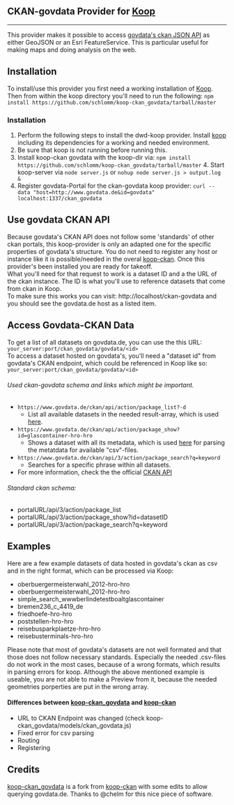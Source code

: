 ## CKAN-govdata Provider for [Koop](https://github.com/Esri/koop)
-----------

This provider makes it possible to access [govdata's ckan JSON API](https://www.govdata.de/metadatenschema) as either GeoJSON or an Esri FeatureService. This is particular useful for making maps and doing analysis on the web.

## Installation
To install/use this provider you first need a working installation of [Koop](https://github.com/Esri/koop). Then from within the koop directory you'll need to run the following:
 `npm install https://github.com/schlomm/koop-ckan_govdata/tarball/master`
### Installation
1. Perform the following steps to install the dwd-koop provider. Install [koop](https://github.com/Esri/koop) including its dependencies for a working and needed environment. 
2. Be sure that koop is not running before running this.   
3. Install koop-ckan govdata with the koop-dir via: `npm install https://github.com/schlomm/koop-ckan_govdata/tarball/master` 4. Start koop-server via `node server.js` or `nohup node server.js > output.log &`
5. Register govdata-Portal for the ckan-govdata koop provider: `curl --data "host=http://www.govdata.de&id=govdata" localhost:1337/ckan_govdata`


## Use govdata CKAN API
Because govdata's CKAN API does not follow some  'standards' of other ckan portals, this koop-provider is only an adapted one for the specific properties of govdata's structure. You do not need to register any host or instance like it is possible/needed in the overal [koop-ckan](https://github.com/chelm/koop-ckan). Once this provider's been installed you are ready for takeoff.  
What you'll need for that request to work is a dataset ID and a the URL of the ckan instance. The ID is what you'll use to reference datasets that come from ckan in Koop.   
To make sure this works you can visit: http://localhost/ckan-govdata and you should see the govdata.de host as a listed item.

## Access Govdata-CKAN Data
To get a list of all datasets on govdata.de, you can use the this URL:  
`your_server:port/ckan_govdata/govdata/<id>`  
To access a dataset hosted on govdata's, you'll need a "dataset id" from govdata's CKAN endpoint, which could be referenced in Koop like so:   
`your_server:port/ckan_govdata/govdata/<id>`

###### Used ckan-govdata schema and links which might be important.
- `https://www.govdata.de/ckan/api/action/package_list?-d` 
	- List all available datasets in the needed result-array, which is used [here](https://github.com/schlomm/koop-ckan_govdata/blob/master/models/ckan_govdata.js#L32).
- `https://www.govdata.de/ckan/api/action/package_show?id=glascontainer-hro-hro`
	- Shows a dataset with all its metadata, which is used [here](https://github.com/schlomm/koop-ckan_govdata/blob/master/models/ckan_govdata.js#L31) for parsing the metatdata for available "csv"-files.
- `https://www.govdata.de/ckan/api/3/action/package_search?q=keyword`
	- Searches for a specific phrase within all datasets.
- For more information, check the the official [CKAN API](http://docs.ckan.org/en/ckan-1.8.2/apiv3.html?highlight=package_list#parameters)

###### Standard ckan schema:
- portalURL/api/3/action/package_list
- portalURL/api/3/action/package_show?id=datasetID
- portalURL/api/3/action/package_search?q=keyword



## Examples 
Here are a few example datasets of data hosted in govdata's ckan as csv and in the right format, which can be processed via Koop: 

* oberbuergermeisterwahl_2012-hro-hro
* oberbuergermeisterwahl_2012-hro-hro
* simple_search_wwwberlindetestboaltglascontainer
* bremen236_c_4419_de
* friedhoefe-hro-hro
* poststellen-hro-hro
* reisebusparkplaetze-hro-hro
* reisebusterminals-hro-hro


Please note that most of govdata's datasets are not well formated and that those does not follow necessary standards. Especially the needed .csv-files do not work in the most cases, because of a wrong formats, which results in parsing errors for koop. Although the above mentioned example is useable, you are not able to make a Preview from it, because the needed geometries porperties are put in the wrong array. 

#### Differences between [koop-ckan_govdata](https://github.com/schlomm/koop-ckan_govdata) and [koop-ckan](https://github.com/chelm/koop-ckan) 

 - URL to CKAN Endpoint was changed (check koop-ckan_govdata/models/ckan_govdata.js)
 - Fixed error for csv parsing
 - Routing
 - Registering
  

## Credits
[koop-ckan_govdata](https://github.com/schlomm/koop-ckan_govdata) is a fork from [koop-ckan](https://github.com/chelm/koop-ckan) with some edits to allow querying govdata.de. Thanks to @chelm for this nice piece of software.  
